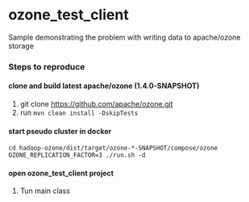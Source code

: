# ozone_test_client
Sample demonstrating the problem with writing data to apache/ozone storage

### Steps to reproduce

#### clone and build latest apache/ozone (1.4.0-SNAPSHOT)
1. git clone https://github.com/apache/ozone.git
2. run ```mvn clean install -DskipTests```

   
#### start pseudo cluster in docker
```
cd hadoop-ozone/dist/target/ozone-*-SNAPSHOT/compose/ozone
OZONE_REPLICATION_FACTOR=3 ./run.sh -d
```

#### open ozone_test_client project
1. Tun main class
